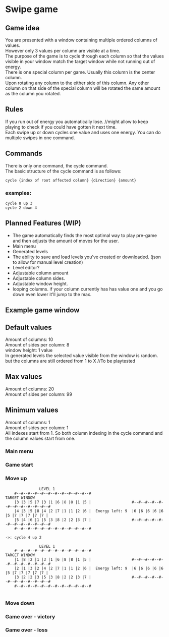 # Swipe game

## Game idea

You are presented with a window containing multiple ordered columns of values. <br>
However only 3 values per column are visible at a time. <br>
The purpose of the game is to cycle through each column so that the values visible in your window match the target window while not running out of energy. <br>
There is one special column per game. Usually this column is the center column. <br> 
Upon rotating any column to the either side of this column. Any other column on that side of the special column will be rotated the same amount as the column you rotated. <br>

## Rules
If you run out of energy you automatically lose. //might allow to keep playing to check if you could have gotten it next time. <br>
Each swipe up or down cycles one value and uses one energy. You can do multiple swipes in one command. <br>


## Commands 
There is only one command, the cycle command. <br>
The basic structure of the cycle command is as follows: <br>
```
cycle {index of root affected column} {direction} {amount} 
```

### examples:
```
cycle 8 up 3
cycle 2 down 4
```


## Planned Features (WIP)
- The game automatically finds the most optimal way to play pre-game and then adjusts the amount of moves for the user.
- Main menu
- Generated levels
- The ability to save and load levels you've created or downloaded. (json to allow for manual level creation)
- Level editor?
- Adjustable column amount
- Adjustable column sides.
- Adjustable window height.
- looping columns. if your column currently has has value one and you go down even lower it'll jump to the max.

## Example game window

## Default values
Amount of columns: 10 <br>
Amount of sides per column: 8 <br>
window height: 1 value <br>
In generated levels the selected value visible from the window is random. but the columns are still ordered from 1 to X
//To be playtested <br>

## Max values
Amount of columns: 20 <br>
Amount of sides per column: 99 <br>

## Minimum values 
Amount of columns: 1 <br>
Amount of sides per column: 1 <br>
All indexes start from 1. So both column indexing in the cycle command and the column values start from one. 


### Main menu

### Game start

### Move up

```
               LEVEL 1
    #--#--#--#--#--#--#--#--#--#--#--#                           TARGET WINDOW
    |3 |3 |5 |7 |3 |1 |6 |8 |8 |1 |5 |                  #--#--#--#--#--#--#--#--#--#--#--#
    |4 |3 |5 |8 |4 |2 |7 |1 |1 |2 |6 |  Energy left: 9  |6 |6 |6 |6 |6 |5 |7 |7 |7 |7 |7 |
    |5 |4 |6 |1 |5 |3 |8 |2 |2 |3 |7 |                  #--#--#--#--#--#--#--#--#--#--#--#    
    #--#--#--#--#--#--#--#--#--#--#--#

->: cycle 4 up 2

               LEVEL 1
    #--#--#--#--#--#--#--#--#--#--#--#                           TARGET WINDOW
    |1 |8 |2 |1 |3 |1 |6 |8 |8 |1 |5 |                  #--#--#--#--#--#--#--#--#--#--#--#
    |2 |1 |3 |2 |4 |2 |7 |1 |1 |2 |6 |  Energy left: 9  |6 |6 |6 |6 |6 |5 |7 |7 |7 |7 |7 |
    |3 |2 |2 |3 |5 |3 |8 |2 |2 |3 |7 |                  #--#--#--#--#--#--#--#--#--#--#--#    
    #--#--#--#--#--#--#--#--#--#--#--#


```

### Move down


### Game over - victory

### Game over - loss